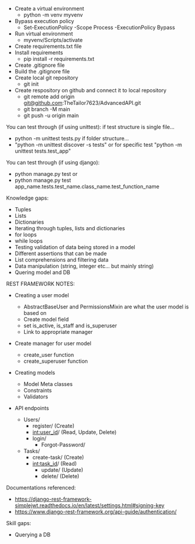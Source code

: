 * Create a virtual environment
    * python -m venv myvenv
* Bypass execution policy
    * Set-ExecutionPolicy -Scope Process -ExecutionPolicy Bypass
* Run virtual environment
    * myvenv/Scripts/activate
* Create requirements.txt file
* Install requirements
    * pip install -r requirements.txt
* Create .gitignore file
* Build the .gitignore file
* Create local git repository
    * git init
* Create respository on github and connect it to local repository
    * git remote add origin git@github.com:TheTailor7623/AdvancedAPI.git
    * git branch -M main
    * git push -u origin main

You can test through (if using unittest):
if test structure is single file...
* python -m unittest tests.py
if folder structure...
* "python -m unittest discover -s tests" or for specific test "python -m unittest tests.test_app"

You can test through (if using django):
* python manage.py test
or
* python manage.py test app_name.tests.test_name.class_name.test_function_name

Knowledge gaps:
* Tuples
* Lists
* Dictionaries
* Iterating through tuples, lists and dictionaries
* for loops
* while loops
* Testing validation of data being stored in a model
* Different assertions that can be made
* List comprehensions and filtering data
* Data manipulation (string, integer etc... but mainly string)
* Quering model and DB

REST FRAMEWORK NOTES:
* Creating a user model
    * AbstractBaseUser and PermissionsMixin are what the user model is based on
    * Create model field
    * set is_active, is_staff and is_superuser
    * Link to appropriate manager

* Create manager for user model
    * create_user function
    * create_superuser function

* Creating models
    * Model Meta classes
    * Constraints
    * Validators

* API endpoints
    * Users/
        * register/ (Create)
        * <int:user_id>/ (Read, Update, Delete)
        * login/
            * Forgot-Password/
    * Tasks/
        * create-task/ (Create)
        * <int:task_id>/ (Read)
            * update/ (Update)
            * delete/ (Delete)

Documentations referenced:
* https://django-rest-framework-simplejwt.readthedocs.io/en/latest/settings.html#signing-key
* https://www.django-rest-framework.org/api-guide/authentication/

Skill gaps:
* Querying a DB